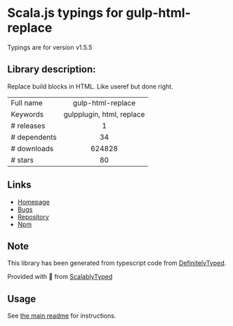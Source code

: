 
# Scala.js typings for gulp-html-replace

Typings are for version v1.5.5

## Library description:
Replace build blocks in HTML. Like useref but done right.

|                    |                 |
| ------------------ | :-------------: |
| Full name          | gulp-html-replace |
| Keywords           | gulpplugin, html, replace |
| # releases         | 1 |
| # dependents       | 34 |
| # downloads        | 624828 |
| # stars            | 80 |

## Links
- [Homepage](https://github.com/VFK/gulp-html-replace#readme)
- [Bugs](https://github.com/VFK/gulp-html-replace/issues)
- [Repository](https://github.com/VFK/gulp-html-replace)
- [Npm](https://www.npmjs.com/package/gulp-html-replace)
    


## Note
This library has been generated from typescript code from [DefinitelyTyped](https://definitelytyped.org).

Provided with :purple_heart: from [ScalablyTyped](https://github.com/oyvindberg/ScalablyTyped)

## Usage
See [the main readme](../../readme.md) for instructions.



